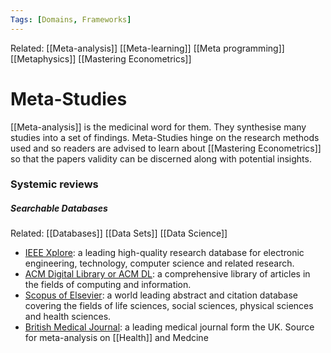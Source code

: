 ```yaml
---
Tags: [Domains, Frameworks]
---
```

Related: [[Meta-analysis]] [[Meta-learning]] [[Meta programming]] [[Metaphysics]] [[Mastering Econometrics]]

# Meta-Studies
[[Meta-analysis]] is the medicinal word for them. They synthesise many studies into a set of findings. Meta-Studies hinge on the research methods used and so readers are advised to learn about [[Mastering Econometrics]] so that the papers validity can be discerned along with potential insights. 

### Systemic reviews
##### Searchable Databases
Related: [[Databases]] [[Data Sets]] [[Data Science]]
- [IEEE Xplore](https://ieeexplore.ieee.org/Xplore/home.jsp): a leading high-quality research database for electronic engineering, technology, computer science and related research.
- [ACM Digital Library or ACM DL](https://dl.acm.org/): a comprehensive library of articles in the fields of computing and information.
- [Scopus of Elsevier](https://www.scopus.com/home.uri): a world leading abstract and citation database covering the fields of life sciences, social sciences, physical sciences and health sciences.
- [British Medical Journal](https://www.bmj.com/): a leading medical journal form the UK. Source for meta-analysis on [[Health]] and Medcine
